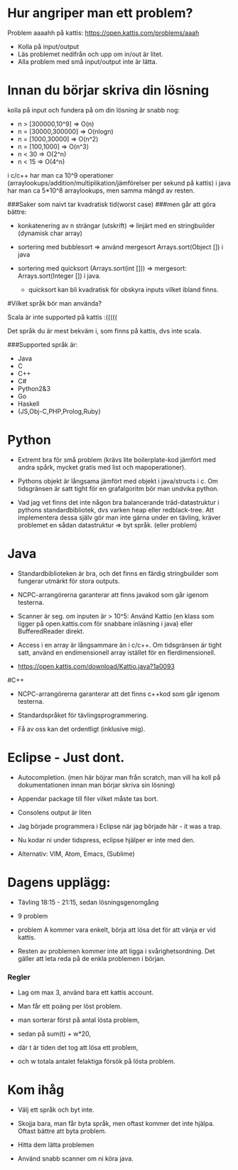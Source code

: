 # Hur angriper man ett problem?
Problem aaaahh på kattis:
https://open.kattis.com/problems/aaah

* Kolla på input/output
* Läs problemet nedifrån och upp om in/out är litet.
* Alla problem med små input/output inte är lätta.










# Innan du börjar skriva din lösning
kolla på input och fundera på om din lösning är snabb nog:

* n > [300000,10^9] => O(n)
* n = [30000,300000] => O(nlogn)
* n = [1000,30000] => O(n^2)
* n = [100,1000] => O(n^3)
* n < 30 => O(2^n)
* n < 15 => O(4^n)







i c/c++ har man ca 10^9 operationer (arraylookups/addition/multiplikation/jämförelser per sekund på kattis)
i java har man ca 5*10^8 arraylookups, men samma mängd av resten.







###Saker som naivt tar kvadratisk tid(worst case) 
###men går att göra bättre:

* konkatenering av n strängar (utskrift) => linjärt med en stringbuilder (dynamisk char array)

* sortering med bubblesort => använd mergesort Arrays.sort(Object []) i java

* sortering med quicksort (Arrays.sort(int [])) => mergesort: Arrays.sort(Integer []) i java.
	 * quicksort kan bli kvadratisk för obskyra inputs vilket ibland finns.







#Vilket språk bör man använda?















Scala är inte supported på kattis :(((((

Det språk du är mest bekväm i, som finns på kattis, dvs inte scala.













###Supported språk är:

- Java
- C
- C++
- C#
- Python2&3
- Go
- Haskell
- (JS,Obj-C,PHP,Prolog,Ruby)




# Python

















+ Extremt bra för små problem (krävs lite boilerplate-kod jämfört med andra spårk, mycket gratis med list och mapoperationer).

- Pythons objekt är långsama jämfört med objekt i java/structs i c. Om tidsgränsen är satt tight för en grafalgoritm bör man undvika python.

- Vad jag vet finns det inte någon bra balancerande träd-datastruktur i pythons standardbibliotek, dvs varken heap eller redblack-tree. Att implementera dessa själv gör man inte gärna under en tävling, kräver problemet en sådan datastruktur => byt språk. (eller problem)






# Java

















+ Standardbiblioteken är bra, och det finns en färdig stringbuilder som fungerar utmärkt för stora outputs.

+ NCPC-arrangörerna garanterar att finns javakod som går igenom testerna.

- Scanner är seg. om inputen är > 10^5: Använd Kattio (en klass som ligger på open.kattis.com för snabbare inläsning i java) eller BufferedReader direkt.

- Access i en array är långsammare än i c/c++. Om tidsgränsen är tight satt, använd en endimensionell array istället för en flerdimensionell.

+ https://open.kattis.com/download/Kattio.java?1a0093







#C++

















+ NCPC-arrangörerna garanterar att det finns c++kod som går igenom testerna.

+ Standardspråket för tävlingsprogrammering. 

- Få av oss kan det ordentligt (inklusive mig).




# Eclipse - Just dont.

















+ Autocompletion. (men här böjrar man från scratch, man vill ha koll på dokumentationen innan man börjar skriva sin lösning)

- Appendar package till filer vilket måste tas bort.

- Consolens output är liten

- Jag började programmera i Eclipse när jag började här - it was a trap.

- Nu kodar ni under tidspress, eclipse hjälper er inte med den.

* Alternativ: VIM, Atom, Emacs, (Sublime)





# Dagens upplägg:















* Tävling 18:15 - 21:15, sedan lösningsgenomgång

* 9 problem

* problem A kommer vara enkelt, börja att lösa det för att vänja er vid kattis.

* Resten av problemen kommer inte att ligga i svårighetsordning. Det gäller att leta reda på de enkla problemen i början.



### Regler

* Lag om max 3, använd bara ett kattis account.

* Man får ett poäng per löst problem.

* man sorterar först på antal lösta problem,

* sedan på sum(t) + w*20,

* där t är tiden det tog att lösa ett problem,

* och w totala antalet felaktiga försök på lösta problem.



# Kom ihåg
















* Välj ett språk och byt inte.

* Skojja bara, man får byta språk, men oftast kommer det inte hjälpa. Oftast bättre att byta problem.

* Hitta dem lätta problemen

* Använd snabb scanner om ni köra java.
